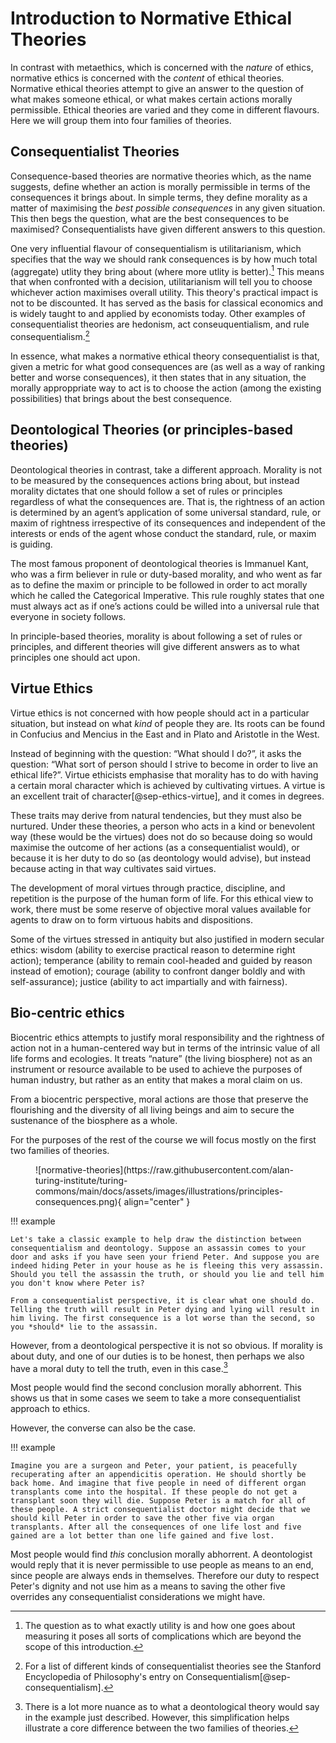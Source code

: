 # Introduction to Normative Ethical Theories

In contrast with metaethics, which is concerned with the *nature* of ethics, normative ethics is concerned with the *content* of ethical theories. Normative ethical theories attempt to give an answer to the question of what makes someone ethical, or what makes certain actions morally permissible.
Ethical theories are varied and they come in different flavours. Here we will group them into four families of theories.

## Consequentialist Theories
Consequence-based theories are normative theories which, as the name suggests, define whether an action is morally permissible in terms of the consequences it brings about. In simple terms, they define morality as a matter of maximising the *best possible consequences* in any given situation.
This then begs the question, what are the best consequences to be maximised? Consequentialists have given different answers to this question.

One very influential flavour of consequentialism is utilitarianism, which specifies that the way we should rank consequences is by how much total (aggregate) utlity they bring about (where more utlity is better).[^utility] This means that when confronted with a decision, utilitarianism will tell you to choose whichever action maximises overall utility. This theory's practical impact is not to be discounted. It has served as the basis for classical economics and is widely taught to and applied by economists today. Other examples of consequentialist theories are hedonism, act conseuquentialism, and rule consequentialism.[^kinds]
[^utility]: The question as to what exactly utility is and how one goes about measuring it poses all sorts of complications which are beyond the scope of this introduction.
[^kinds]: For a list of different kinds of consequentialist theories see the Stanford Encyclopedia of Philosophy's entry on Consequentialism[@sep-consequentialism].

In essence, what makes a normative ethical theory consequentialist is that, given a metric for what good consequences are (as well as a way of ranking better and worse  consequences), it then states that in any situation, the morally approppriate way to act is to choose the action (among the existing possibilities) that brings about the best consequence.

## Deontological Theories (or principles-based theories)

Deontological theories in contrast, take a different approach. Morality is not to be measured by the consequences actions bring about, but instead morality dictates that one should follow a set of rules or principles regardless of what the consequences are. That is, the rightness of an action is determined by an agent’s application of some universal standard, rule, or maxim of rightness irrespective of its consequences and independent of the interests or ends of the agent whose conduct the standard, rule, or maxim is guiding.

The most famous proponent of deontological theories is Immanuel Kant, who was a firm believer in rule or duty-based morality, and who went as far as to define the maxim or principle to be followed in order to act morally which he called the Categorical Imperative. This rule roughly states that one must always act as if one’s actions could be willed into a universal rule that everyone in society follows. 

In principle-based theories, morality is about following a set of rules or principles, and different theories will give different answers as to what principles one should act upon.

## Virtue Ethics

Virtue ethics is not concerned with how people should act in a particular situation, but instead on what *kind* of people they are. Its roots can be found in Confucius and Mencius in the East and in Plato and Aristotle in the West. 

Instead of beginning with the question: “What should I do?”, it asks the question: “What sort of person should I strive to
become in order to live an ethical life?”. Virtue ethicists emphasise that morality has to do with having a certain moral character which is achieved by cultivating virtues. A virtue is an excellent trait of character[@sep-ethics-virtue], and it comes in degrees.

These traits may derive from natural tendencies, but they must also be nurtured. Under these theories, a person who acts in a kind or benevolent way (these would be the virtues) does not do so because doing so would maximise the outcome of her actions (as a consequentialist would), or because it is her duty to do so (as deontology would advise), but instead because acting in that way cultivates said virtues.

The development of moral virtues through practice, discipline, and repetition is the purpose of the human form of life. For this ethical view to work, there must be some reserve of objective moral values available for agents to draw on to form virtuous habits and dispositions.

Some of the virtues stressed in antiquity but also justified in modern secular ethics: wisdom (ability to exercise practical reason to determine right action); temperance (ability to remain cool-headed and guided by reason instead of emotion); courage (ability to confront danger boldly and with self-assurance); justice (ability to act impartially and with fairness).

## Bio-centric ethics

Biocentric ethics attempts to justify moral responsibility and the rightness of action not in a human-centered way but in terms of the intrinsic value of all life forms and ecologies. It treats “nature” (the living biosphere) not as an instrument or resource available to be used to achieve the purposes of human industry, but rather as an entity that makes a moral claim on us.

From a biocentric perspective, moral actions are those that preserve the flourishing and the diversity of all living beings and aim to secure the sustenance of the biosphere as a whole.

For the purposes of the rest of the course we will focus mostly on the first two families of theories.

<figure markdown>
  ![normative-theories](https://raw.githubusercontent.com/alan-turing-institute/turing-commons/main/docs/assets/images/illustrations/principles-consequences.png){ align="center" }
</figure>

!!! example

    Let's take a classic example to help draw the distinction between consequentialism and deontology. Suppose an assassin comes to your door and asks if you have seen your friend Peter. And suppose you are indeed hiding Peter in your house as he is fleeing this very assassin. Should you tell the assassin the truth, or should you lie and tell him you don't know where Peter is?
 
    From a consequentialist perspective, it is clear what one should do. Telling the truth will result in Peter dying and lying will result in him living. The first consequence is a lot worse than the second, so you *should* lie to the assassin.
However, from a deontological perspective it is not so obvious. If morality is about duty, and one of our duties is to be honest, then perhaps we also have a moral duty to tell the truth, even in this case.[^nuance]

[^nuance]: There is a lot more nuance as to what a deontological theory would say in the example just described. However, this simplification helps illustrate a core difference between the two families of theories.

Most people would find the second conclusion morally abhorrent. This shows us that in some cases we seem to take a more consequentialist approach to ethics.

However, the converse can also be the case.

!!! example

    Imagine you are a surgeon and Peter, your patient, is peacefully recuperating after an appendicitis operation. He should shortly be back home. And imagine that five people in need of different organ transplants come into the hospital. If these people do not get a transplant soon they will die. Suppose Peter is a match for all of these people. A strict consequentialist doctor might decide that we should kill Peter in order to save the other five via organ transplants. After all the consequences of one life lost and five gained are a lot better than one life gained and five lost. 
    
Most people would find *this* conclusion morally abhorrent. A deontologist would reply that it is never permissible to use people as means to an end, since people are always ends in themselves. Therefore our duty to respect Peter's dignity and not use him as a means to saving the other five overrides any consequentialist considerations we might have.
